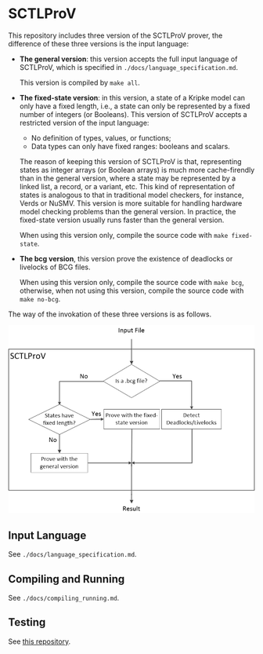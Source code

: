 # SCTLProV

This repository includes three version of the SCTLProV prover, the difference of these three versions is the input language:

* **The general version**: this version accepts the full input language of SCTLProV, which is specified in `./docs/language_specification.md`.

  This version is compiled by `make all`.
* **The fixed-state version**: in this version, a state of a Kripke model can only have a fixed length, i.e., a state can only be represented by a fixed number of integers (or Booleans). This version of SCTLProV accepts a restricted version of the input language:
    - No definition of types, values, or functions;
    - Data types can only have fixed ranges: booleans and scalars.

  The reason of keeping this version of SCTLProV is that, representing states as integer arrays (or Boolean arrays) is much more cache-firendly than in the general version, where a state may be represented by a linked list, a record, or a variant, etc. This kind of representation of states is analogous to that in traditional model checkers, for instance, Verds or NuSMV. This version is more suitable for handling hardware model checking problems than the general version. In practice, the fixed-state version usually runs faster than the general version.

  When using this version only, compile the source code with `make fixed-state`.

* **The bcg version**, this version prove the existence of deadlocks or livelocks of BCG files.

  When using this version only, compile the source code with `make bcg`, otherwise, when not using this version, compile the source code with `make no-bcg`.

The way of the invokation of these three versions is as follows.

![sctlprov](sctlprov.png)

## Input Language
See `./docs/language_specification.md`.

## Compiling and Running
See `./docs/compiling_running.md`.

## Testing
See [this repository](https://github.com/sctlprov/sctlprov_testing).